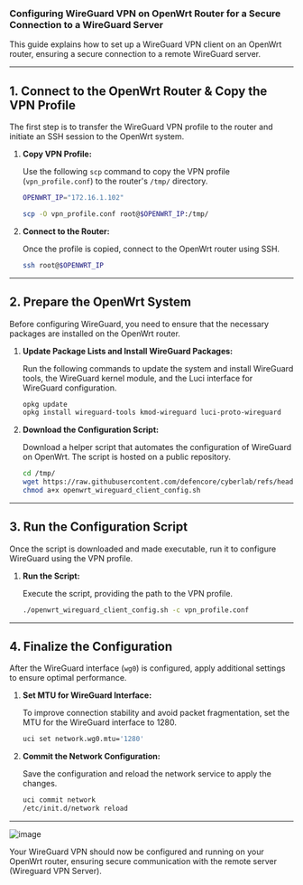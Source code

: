 ### Configuring WireGuard VPN on OpenWrt Router for a Secure Connection to a WireGuard Server

This guide explains how to set up a WireGuard VPN client on an OpenWrt router, ensuring a secure connection to a remote WireGuard server.

---

## 1. Connect to the OpenWrt Router & Copy the VPN Profile

The first step is to transfer the WireGuard VPN profile to the router and initiate an SSH session to the OpenWrt system.

1. **Copy VPN Profile:**

   Use the following `scp` command to copy the VPN profile (`vpn_profile.conf`) to the router's `/tmp/` directory.

   ```bash
   OPENWRT_IP="172.16.1.102"
   
   scp -O vpn_profile.conf root@$OPENWRT_IP:/tmp/
   ```

2. **Connect to the Router:**

   Once the profile is copied, connect to the OpenWrt router using SSH.

   ```bash
   ssh root@$OPENWRT_IP
   ```

---

## 2. Prepare the OpenWrt System

Before configuring WireGuard, you need to ensure that the necessary packages are installed on the OpenWrt router.

1. **Update Package Lists and Install WireGuard Packages:**

   Run the following commands to update the system and install WireGuard tools, the WireGuard kernel module, and the Luci interface for WireGuard configuration.

   ```bash
   opkg update
   opkg install wireguard-tools kmod-wireguard luci-proto-wireguard
   ```

2. **Download the Configuration Script:**

   Download a helper script that automates the configuration of WireGuard on OpenWrt. The script is hosted on a public repository.

   ```bash
   cd /tmp/
   wget https://raw.githubusercontent.com/defencore/cyberlab/refs/heads/main/labs/scripts/openwrt_wireguard_client_config.sh
   chmod a+x openwrt_wireguard_client_config.sh
   ```

---

## 3. Run the Configuration Script

Once the script is downloaded and made executable, run it to configure WireGuard using the VPN profile.

1. **Run the Script:**

   Execute the script, providing the path to the VPN profile.

   ```bash
   ./openwrt_wireguard_client_config.sh -c vpn_profile.conf
   ```

---

## 4. Finalize the Configuration

After the WireGuard interface (`wg0`) is configured, apply additional settings to ensure optimal performance.

1. **Set MTU for WireGuard Interface:**

   To improve connection stability and avoid packet fragmentation, set the MTU for the WireGuard interface to 1280.

   ```bash
   uci set network.wg0.mtu='1280'
   ```

2. **Commit the Network Configuration:**

   Save the configuration and reload the network service to apply the changes.

   ```bash
   uci commit network
   /etc/init.d/network reload
   ```

---
![image](https://github.com/user-attachments/assets/28c84bed-aa16-45d9-8cc4-9cb7b0cc8c94)

Your WireGuard VPN should now be configured and running on your OpenWrt router, ensuring secure communication with the remote server (Wireguard VPN Server).

